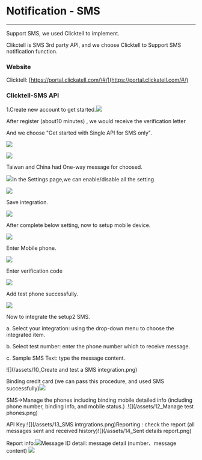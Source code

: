 # Notification - SMS

---

Support SMS, we used Clicktell to implement.

Clikctell is SMS 3rd party API, and we choose Clicktell to Support SMS notification function.

### Website

Clicktell: [https://portal.clickatell.com/\#/](https://portal.clickatell.com/#/)

### Clicktell-SMS API

1.Create new account to get started.![](/assets/0_portal.png)

After register \(about10 minutes\) , we would receive the verification letter

And we choose "Get started with Single API for SMS only".

![](/assets/1_SMSonly.png)

![](/assets/2_Createnewintegrate.png)

Taiwan and China had One-way message for choosed.

![](/assets/3_Createnewintegrate_feature.png)In the Settings page,we can enable/disable all the setting

![](/assets/4_setting_1.png)



Save integration.

![](/assets/5_save.png)

After complete below setting, now to setup mobile device.

![](/assets/6_setupPhone.png)

Enter Mobile phone.

![](/assets/7_addtestphone.png)

Enter verification code

![](/assets/8_uniquecode.png)

Add test phone successfully.

![](/assets/9_1ststepdone.png)

Now to integrate the setup2 SMS.

a. Select your integration: using the drop-down menu to choose the integrated item.

b. Select test number: enter the phone number which to receive message.

c. Sample SMS Text: type the message content.

![](/assets/10_Create and test a SMS integration.png)

Binding credit card \(we can pass this procedure, and used SMS successfully\)![](/assets/11_2ndsetupdone.png)

SMS-&gt;Manage the phones including binding mobile detailed info \(including phone number, binding info, and mobile status.\) .![](/assets/12_Manage test phones.png)

API Key:![](/assets/13_SMS intrgrations.png)Reporting : check the report \(all messages sent and received history\)![](/assets/14_Sent details report.png)

Report info:![](/assets/15_GenerateReport.png)Message ID detail: message detail \(number、message content\) ![](/assets/16_reportDetail.png)

